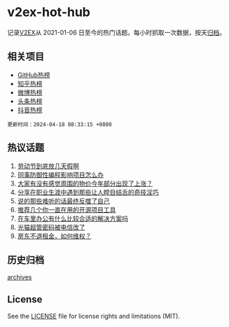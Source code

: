 # v2ex-hot-hub

 记录[V2EX](https://www.v2ex.com/)从 2021-01-06 日至今的热门话题。每小时抓取一次数据，按天[归档](archives)。
 
 ## 相关项目

- [GitHub热榜](https://github.com/lonnyzhang423/github-hot-hub)
- [知乎热榜](https://github.com/lonnyzhang423/zhihu-hot-hub)
- [微博热榜](https://github.com/lonnyzhang423/weibo-hot-hub)
- [头条热榜](https://github.com/lonnyzhang423/toutiao-hot-hub)
- [抖音热榜](https://github.com/lonnyzhang423/douyin-hot-hub)


 `更新时间：2024-04-18 08:33:15 +0800`

## 热议话题

1. [劳动节到底放几天假啊](https://www.v2ex.com/t/1033141)
1. [同事防御性编程影响项目怎么办](https://www.v2ex.com/t/1033145)
1. [大家有没有感觉周围的物价今年部分出现了上涨？](https://www.v2ex.com/t/1033164)
1. [分享在职业生涯中遇到那些让人瞠目结舌的奇技淫巧](https://www.v2ex.com/t/1033147)
1. [说的那些难听的话最终反噬了自己](https://www.v2ex.com/t/1033117)
1. [推荐几个你一直在用的开源项目工具](https://www.v2ex.com/t/1033229)
1. [在车里办公有什么比较合适的解决方案吗](https://www.v2ex.com/t/1033181)
1. [光猫超管密码被电信改了](https://www.v2ex.com/t/1033124)
1. [房东不退租金，如何维权？](https://www.v2ex.com/t/1033264)

## 历史归档

[archives](archives)

## License

See the [LICENSE](LICENSE) file for license rights and limitations (MIT).
